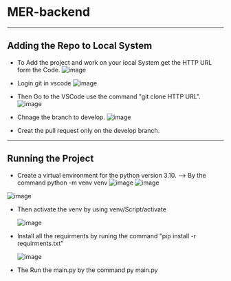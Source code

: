 # MER-backend
----
Adding the Repo to Local System
--
- To Add the project and work on your local System get the HTTP URL form the Code.
  ![image](https://github.com/user-attachments/assets/d257969a-8bcf-4270-859c-76debf3a4d67)
- Login git in vscode
 ![image](https://github.com/user-attachments/assets/1fb0d0ae-5cc6-4da1-87ce-4b7e7b0cc217)
- Then Go to the VSCode use the command "git clone HTTP URL".
  ![image](https://github.com/user-attachments/assets/04f7de10-bf1b-491f-8dd2-643f5c505883)

- Chnage the branch to develop.
  ![image](https://github.com/user-attachments/assets/f3598dcf-43fe-4489-8a43-77564de830fc)

- Creat the pull request only on the develop branch.

-----
Running the Project
-----
- Create a virtual environment for the python version 3.10. --> By the command python -m venv venv
  ![image](https://github.com/user-attachments/assets/de8748ac-7a91-4e7b-a46b-ee8c445048e5)
  ![image](https://github.com/user-attachments/assets/e4f2d680-987a-41f2-912a-e9453373f41d)

![image](https://github.com/user-attachments/assets/1f4e1cef-aa32-46b2-9367-8e765a268a13)

- Then activate the venv by using venv/Script/activate

  ![image](https://github.com/user-attachments/assets/cce465ad-8a9a-4369-8c57-1d493dc626e6)

- Install all the requirments by runing the command "pip install -r requirments.txt"
  
  ![image](https://github.com/user-attachments/assets/b86f88f2-3b76-4c6c-a2ba-ed4d47c38daa)

- The Run the main.py by the command py main.py

